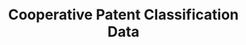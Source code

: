 ---
bigquery: https://console.cloud.google.com/bigquery?p=patents-public-data&d=cpc&page=dataset
citation: '“Cooperative Patent Classification” by the EPO and USPTO, for public use. '
contributors: EPO, USPTO
cost: None
description: Cooperative Patent Classification Data contains the scheme and definitions
  of the Cooperative Patent Classification system for classifying patent documents.
  The CPC is the result of a partnership between the EPO and the USPTO in their joint
  effort to develop a common, internationally compatible classification system for
  technical documents, in particular patent publications, which will be used by both
  offices in the patent granting process
documentation: https://www.cooperativepatentclassification.org/cpcSchemeAndDefinitions
last_edit: 04/12/2022, 19:32:33
location: https://www.cooperativepatentclassification.org/index
maintained_by: USPTO, EPO
schema_fields:
- synonyms
- applicationReferences
- notAllocatable
- dateRevised
- ipc_concordant
- date_revised
- limiting_references
- application_references
- title_full
- parents
- definition
- child_groups
- childGroups
- additional_only
- ipcConcordant
- residualReferences
- informativeReferences
- residual_references
- breakdownCode
- symbol
- level
- children
- titleFull
- informative_references
- titlePart
- title_part
- sizeCache
- glossary
- not_allocatable
- limitingReferences
- breakdown_code
- status
shortname: cooperative_patent_classification
tags:
- patents
- science
title: Cooperative Patent Classification Data
uuid: 984374a7-16e9-4b35-9445-458daceb01bf
---